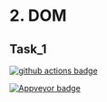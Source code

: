 # 2. DOM

## Task_1

[![github actions badge](https://github.com/JohnnyStorm19/ahj-2-DOM-task_1/actions/workflows/web.yml/badge.svg)](https://github.com/JohnnyStorm19/ahj-2-DOM-task_1/actions/workflows/web.yml)

[![Appveyor badge](https://ci.appveyor.com/api/projects/status/7u4aded6ik4h95e4?svg=true)](https://ci.appveyor.com/project/JohnnyStorm19/ahj-dom-task-1)